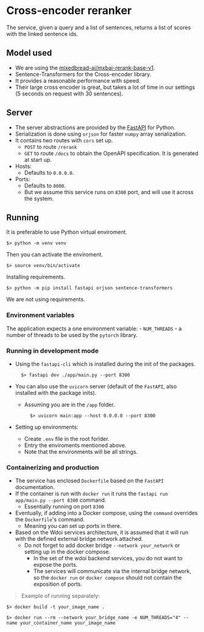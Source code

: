 # Cross-encoder reranker

The service, given a query and a list of sentences, returns a list of scores with the linked sentence ids.

## Model used

- We are using the [mixedbread-ai/mxbai-rerank-base-v1](https://huggingface.co/mixedbread-ai/mxbai-rerank-base-v1).
- Sentence-Transformers for the Cross-encoder library.
- It provides a reasonable performance with speed.
- Their large cross encoder is great, but takes a lot of time in our settings (5 seconds on request with 30 sentences).

## Server

- The server abstractions are provided by the [FastAPI](https://fastapi.tiangolo.com/) for Python.
- Serialization is done using `orjson` for faster `numpy` array serialization. 
- It contains two routes with `cors` set up.
    - `POST` to route `/rerank`
    - `GET` to route `/docs` to obtain the OpenAPI specification. It is generated at start up.
- Hosts:
    - Defaults to `0.0.0.0`.
- Ports:
    - Defaults to `8000`.
    - But we assume this service runs on `8300` port, and will use it across the system.

## Running

It is preferable to use Python virtual enviroment.

    $> python -m venv venv

Then you can activate the enviroment.

    $> source venv/bin/activate

Installing requirements.

    $> python -m pip install fastapi orjson sentence-transformers

We are not using requirements.

### Environment variables

The application expects a one environment variable:
    - `NUM_THREADS` - a number of threads to be used by the `pytorch` library.

### Running in development mode

- Using the `fastapi-cli` which is installed during the init of the packages.

        $> fastapi dev ./app/main.py --port 8300

- You can also use the `uvicorn` server (default of the `FastAPI`, also installed with the package inits).
    - Assuming you are in the `/app` folder.

            $> uvicorn main:app --host 0.0.0.0 --port 8300

- Setting up environments:
    - Create `.env` file in the root forlder.
    - Entry the enviroments mentioned above.
    - Note that the environments will be all strings.

### Containerizing and production

- The service has enclosed `Dockerfile` based on the `FastAPI` documentation.
- If the container is run with `docker run` it runs the `fastapi run app/main.py --port 8300` command.
    - Essentially running on port `8300`
- Eventually, if adding into a Docker compose, using the `command` overrides the `Dockerfile`'s command.
    - Meaning you can set up ports in there.
- Based on the Wdoi services architecture, it is assumed that it will run with the defined external bridge network attached.
    - Do not forget to add docker bridge `--network your_network` or setting up in the docker compose.
        - In the set of the wdoi backend services, you do not want to expose the ports.
        - The services will communicate via the internal bridge network, so the `docker run` or `docker compose` should not contain the exposition of ports.

> Example of running separately:

    $> docker build -t your_image_name .

    $> docker run --rm --network your_bridge_name -e NUM_THREADS="4" --name your_container_name your_image_name 

